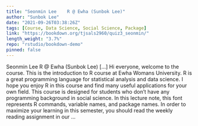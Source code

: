 ```yaml
---
title: "Seonmin Lee    R @ Ewha (Sunbok Lee)"
author: "Sunbok Lee"
date: "2021-09-26T03:38:26Z"
tags: [Course, Data Science, Social Science, Package]
link: "https://bookdown.org/tjsals2960/quiz3_seonmin/"
length_weight: "3.7%"
repo: "rstudio/bookdown-demo"
pinned: false
---
```


Seonmin Lee R @ Ewha (Sunbok Lee) [...] Hi everyone, welcome to the course. This is the introduction to R course at Ewha Womans University. R is a great programming language for statistical analysis and data science. I hope you enjoy R in this course and find many useful applications for your own field. This course is designed for students who don’t have any programming background in social science. In this lecture note, this font represents R commands, variable names, and package names. In order to maximize your learning in this semester, you should read the weekly reading assignment in our ...
